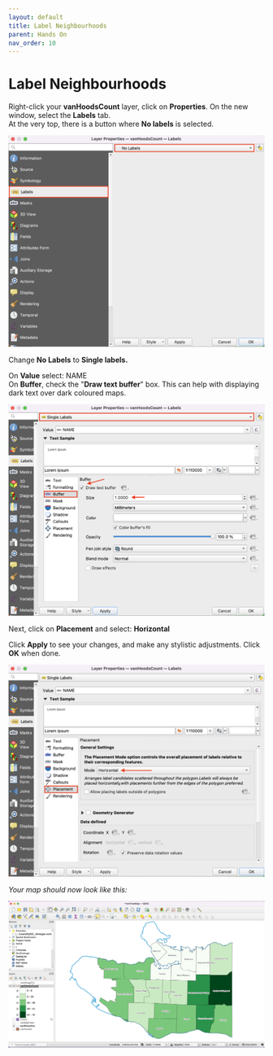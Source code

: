 ```yaml
---
layout: default
title: Label Neighbourhoods
parent: Hands On
nav_order: 10
---
```


# Label Neighbourhoods

Right-click your **vanHoodsCount** layer, click on **Properties**. On the new window, select the **Labels** tab.  
At the very top, there is a button where **No labels** is selected.

![VanHoodsCount Properties Label tab](./images/VanHoodsCount-label-tab_20220520.png)

Change **No Labels** to **Single labels.**

On **Value** select: NAME    
On **Buffer**, check the "**Draw text buffer**" box. This can help with displaying dark text over dark coloured maps.   

![VanHoodsCount Properties Label Buffer](./images/VanHoodsCount-buffer_20220520.png)

Next, click on **Placement** and select: **Horizontal**

Click **Apply** to see your changes, and make any stylistic adjustments. Click **OK** when done.

![VanHoodsCount Properties Label Placement](./images/VanHoodsCount-placement_20220520.png)

*Your map should now look like this:*

![VanHoodsCount choroplath map](./images/VanHoods-map_20220520.png)
